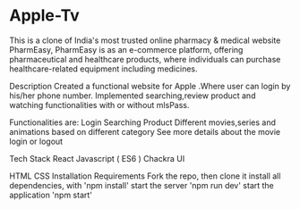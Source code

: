 # Apple-Tv

This is a clone of India's most trusted online pharmacy & medical website PharmEasy,
PharmEasy is as an e-commerce platform, offering pharmaceutical and healthcare products, where individuals can purchase healthcare-related equipment including medicines.

Description
Created a functional website for Apple .Where user can login by his/her phone number. Implemented searching,review product and watching functionalities with or without mlsPass.

Functionalities are:
Login
Searching Product
Different movies,series and animations based on different category
See more details about the movie
login or logout 

Tech Stack
React
Javascript ( ES6 )
Chackra UI

HTML
CSS
Installation Requirements
Fork the repo, then clone it
install all dependencies, with 'npm install'
start the server 'npm run dev'
start the application 'npm start'
